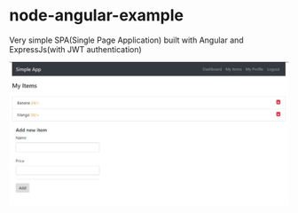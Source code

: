 # node-angular-example

Very simple SPA(Single Page Application) built with Angular and ExpressJs(with JWT authentication)

<img src="media/screenshot.jpg"/>
